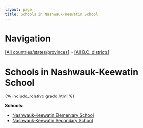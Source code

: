 ```yaml
---
layout: page
title: Schools in Nashwauk-Keewatin School
---
```

# Navigation

[[All countries/states/provinces]](../..) > [[All B.C. districts]](..)

# Schools in Nashwauk-Keewatin School

{% include_relative grade.html %}

**Schools:**

- [Nashwauk-Keewatin Elementary School](Nashwauk-Keewatin_Elementary_School.md)
- [Nashwauk-Keewatin Secondary School](Nashwauk-Keewatin_Secondary_School.md)
